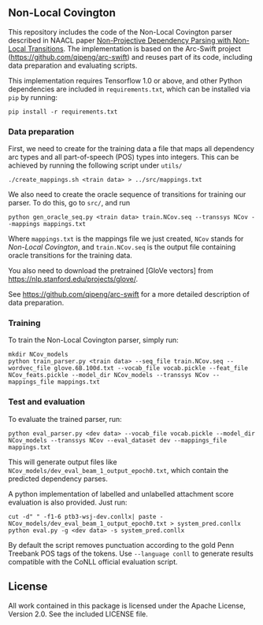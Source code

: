 ## Non-Local Covington
This repository includes the code of the Non-Local Covington parser described in NAACL paper [Non-Projective Dependency Parsing with Non-Local Transitions](https://arxiv.org/pdf/1710.09340.pdf). The implementation is based on the Arc-Swift project (https://github.com/qipeng/arc-swift) and reuses part of its code, including data preparation and evaluating scripts.

This implementation requires Tensorflow 1.0 or above, and other Python dependencies are included in `requirements.txt`, which can be installed via `pip` by running:

```
pip install -r requirements.txt
```

### Data preparation
First, we need to create for the training data a file that maps all dependency arc types and all part-of-speech (POS) types into integers. This can be achieved by running the following script under `utils/`

```
./create_mappings.sh <train data> > ../src/mappings.txt
```

We also need to create the oracle sequence of transitions for training our parser. To do this, go to `src/`, and run

```
python gen_oracle_seq.py <train data> train.NCov.seq --transsys NCov --mappings mappings.txt
```

Where `mappings.txt` is the mappings file we just created, `NCov` stands for _Non-Local Covington_, and `train.NCov.seq` is the output file containing oracle transitions for the training data.

You also need to download the pretrained [GloVe vectors] from https://nlp.stanford.edu/projects/glove/.

See https://github.com/qipeng/arc-swift for a more detailed description of data preparation.

### Training

To train the Non-Local Covington parser, simply run:

```
mkdir NCov_models
python train_parser.py <train data> --seq_file train.NCov.seq --wordvec_file glove.6B.100d.txt --vocab_file vocab.pickle --feat_file NCov_feats.pickle --model_dir NCov_models --transsys NCov --mappings_file mappings.txt
```

### Test and evaluation

To evaluate the trained parser, run:

```
python eval_parser.py <dev data> --vocab_file vocab.pickle --model_dir NCov_models --transsys NCov --eval_dataset dev --mappings_file mappings.txt
```

This will generate output files like `NCov_models/dev_eval_beam_1_output_epoch0.txt`, which contain the predicted dependency parses.

A python implementation of labelled and unlabelled attachment score evaluation is also provided. Just run:

```
cut -d"	" -f1-6 ptb3-wsj-dev.conllx| paste - NCov_models/dev_eval_beam_1_output_epoch0.txt > system_pred.conllx
python eval.py -g <dev data> -s system_pred.conllx
```
By default the script removes punctuation according to the gold Penn Treebank POS tags of the tokens. Use `--language conll` to generate results compatible with the CoNLL official evaluation script. 

## License

All work contained in this package is licensed under the Apache License, Version 2.0. See the included LICENSE file.

